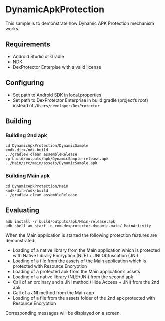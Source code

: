 # DynamicApkProtection

This sample is to demonstrate how Dynamic APK Protection mechanism works. 

## Requirements
- Android Studio or Gradle
- NDK
- DexProtector Enterpise with a valid license

## Configuring 
- Set path to Android SDK in local.properties
- Set path to DexProtector Enterprise in build.gradle (project’s root) instead of `/Users/developer/DexProtector`

## Building

### Building 2nd apk
```
cd DynamicApkProtection/DynamicSample
<ndk-dir>/ndk-build
../gradlew clean assembleRelease
cp build/outputs/apk/DynamicSample-release.apk ../Main/src/main/assets/DynamicSample.apk
```
### Building Main apk
```
cd DynamicApkProtection/Main
<ndk-dir>/ndk-build
../gradlew clean assembleRelease
```

## Evaluating
```
adb install -r build/outputs/apk/Main-release.apk
adb shell am start -n com.dexprotector.dynamic.main/.MainActivity
```

When the Main application is started the following protection features are demonstrated:

- Loading of a native library from the Main application which is protected with Native Library Encryption (NLE) + JNI Obfuscation (JNI)
- Loading of a file from the assets of the Main application which is protected with Resource Encryption
- Loading of a protected apk from the Main application’s assets
- Loading of a native library (NLE+JNI) from the second apk
- Call of an ordinary and a JNI method (Hide Access + JNI) from the 2nd apk
- Call of a JNI method from the Main app
- Loading of a file from the assets folder of the 2nd apk protected with Resource Encryption

Corresponding messages will be displayed on a screen.
